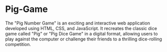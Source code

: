# Pig-Game
The "Pig Number Game" is an exciting and interactive web application developed using HTML, CSS, and JavaScript. It recreates the classic dice game called "Pig" or "Pig Dice Game" in a digital format, allowing users to play against the computer or challenge their friends to a thrilling dice-rolling competition.
